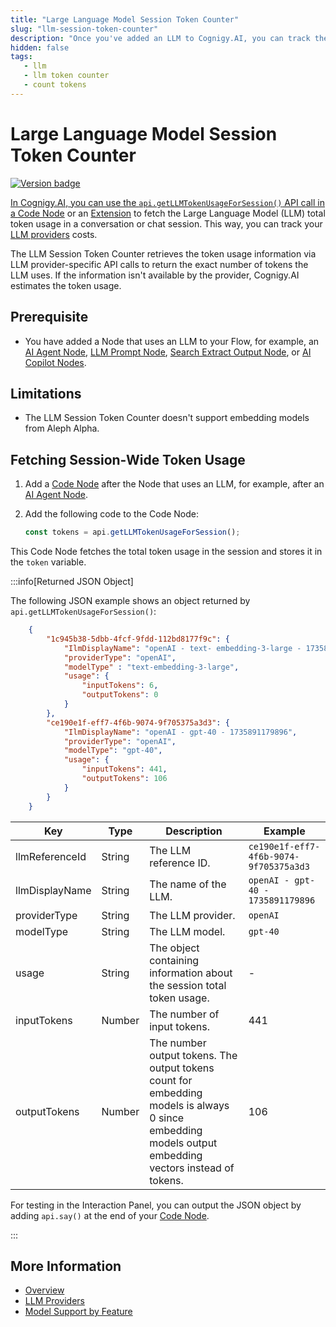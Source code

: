 ```yaml
---
title: "Large Language Model Session Token Counter"
slug: "llm-session-token-counter"
description: "Once you've added an LLM to Cognigy.AI, you can track the LLM token usage with a Code Node."
hidden: false
tags:
   - llm
   - llm token counter
   - count tokens
---
```


# Large Language Model Session Token Counter

<a href="../../../release-notes/4.92.md" /><img src="https://img.shields.io/badge/Updated in-v4.92-blue.svg" alt="Version badge" />

In Cognigy.AI, you can use the `api.getLLMTokenUsageForSession()` API call in a [Code Node](../../build/node-reference/basic/code/overview.md) or an [Extension](../../build/extensions.md) to fetch the Large Language Model (LLM) total token usage in a conversation or chat session. This way, you can track your [LLM providers](providers/all-providers.md) costs.

The LLM Session Token Counter retrieves the token usage information via LLM provider-specific API calls to return the exact number of tokens the LLM uses. If the information isn't available by the provider, Cognigy.AI estimates the token usage.

## Prerequisite

- You have added a Node that uses an LLM to your Flow, for example, an [AI Agent Node](../../build/node-reference/ai/ai-agent.md), [LLM Prompt Node](../../build/node-reference/service/llm-prompt.md), [Search Extract Output Node](../../build/node-reference/other-nodes/knowledge-search.md), or [AI Copilot Nodes](../../build/node-reference/ai-copilot/overview.md).

## Limitations

- The LLM Session Token Counter doesn't support embedding models from Aleph Alpha.

## Fetching Session-Wide Token Usage

1. Add a [Code Node](../../build/node-reference/basic/code/overview.md) after the Node that uses an LLM, for example, after an [AI Agent Node](../../build/node-reference/ai/ai-agent.md).
2. Add the following code to the Code Node:

    ```javaScript
    const tokens = api.getLLMTokenUsageForSession();
    ```

This Code Node fetches the total token usage in the session and stores it in the `token` variable.

:::info[Returned JSON Object]

  The following JSON example shows an object returned by `api.getLLMTokenUsageForSession()`:
  ```json
      {
          "1c945b38-5dbb-4fcf-9fdd-112bd8177f9c": {
              "IlmDisplayName": "openAI - text- embedding-3-large - 1735891122507",
              "providerType": "openAI",
              "modelType" : "text-embedding-3-large",
              "usage": {
                  "inputTokens": 6,
                  "outputTokens": 0
              }
          },
          "ce190e1f-eff7-4f6b-9074-9f705375a3d3": {
              "IlmDisplayName": "openAI - gpt-40 - 1735891179896",
              "providerType": "openAI",
              "modelType": "gpt-40",
              "usage": {
                  "inputTokens": 441,
                  "outputTokens": 106
              }
          }
      }
  ```

  | Key            | Type   | Description                                                                                                                                           | Example                                |
  |----------------|--------|-------------------------------------------------------------------------------------------------------------------------------------------------------|----------------------------------------|
  | llmReferenceId | String | The LLM reference ID.                                                                                                                                 | `ce190e1f-eff7-4f6b-9074-9f705375a3d3` |
  | llmDisplayName | String | The name of the LLM.                                                                                                                                  | `openAI - gpt-40 - 1735891179896`      |
  |  providerType  | String | The LLM provider.                                                                                                                                     | `openAI`                               |
  | modelType      | String | The LLM model.                                                                                                                                        | `gpt-40`                               |
  |  usage         | String | The object containing information about the session total token usage.                                                                                | -                                      |
  | inputTokens    | Number | The number of input tokens.                                                                                                                           | 441                                    |
  | outputTokens   | Number | The number output tokens. The output tokens count for embedding models is always 0 since embedding models output embedding vectors instead of tokens. | 106                                    |

  For testing in the Interaction Panel, you can output the JSON object by adding `api.say()` at the end of your [Code Node](../../build/node-reference/basic/code/actions.md).

:::


## More Information

- [Overview](overview.md)
- [LLM Providers](providers/all-providers.md)
- [Model Support by Feature](model-support-by-feature.md)
